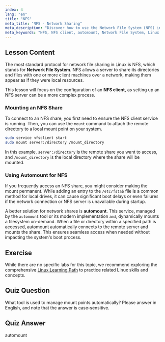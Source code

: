 ```yaml
---
index: 4
lang: "en"
title: "NFS"
meta_title: "NFS - Network Sharing"
meta_description: "Discover how to use the Network File System (NFS) in Linux. This lesson covers setting up an NFS client, using the mount command, and configuring automount for seamless access to network shares."
meta_keywords: "NFS, NFS client, automount, Network File System, Linux networking, mount command, Linux tutorial, beginner"
---
```


## Lesson Content

The most standard protocol for network file sharing in Linux is NFS, which stands for **Network File System**. NFS allows a server to share its directories and files with one or more client machines over a network, making them appear as if they were local resources.

This lesson will focus on the configuration of an **NFS client**, as setting up an NFS server can be a more complex process.

### Mounting an NFS Share

To connect to an NFS share, you first need to ensure the NFS client service is running. Then, you can use the `mount` command to attach the remote directory to a local mount point on your system.

```bash
sudo service nfsclient start
sudo mount server:/directory /mount_directory
```

In this example, `server:/directory` is the remote share you want to access, and `/mount_directory` is the local directory where the share will be mounted.

### Using Automount for NFS

If you frequently access an NFS share, you might consider making the mount permanent. While adding an entry to the `/etc/fstab` file is a common method for local drives, it can cause significant boot delays or even failures if the network connection or NFS server is unavailable during startup.

A better solution for network shares is **automount**. This service, managed by the `automount` tool or its modern implementation `amd`, dynamically mounts a filesystem on-demand. When a file or directory within a specified path is accessed, automount automatically connects to the remote server and mounts the share. This ensures seamless access when needed without impacting the system's boot process.

## Exercise

While there are no specific labs for this topic, we recommend exploring the comprehensive [Linux Learning Path](https://labex.io/learn/linux) to practice related Linux skills and concepts.

## Quiz Question

What tool is used to manage mount points automatically? Please answer in English, and note that the answer is case-sensitive.

## Quiz Answer

automount

